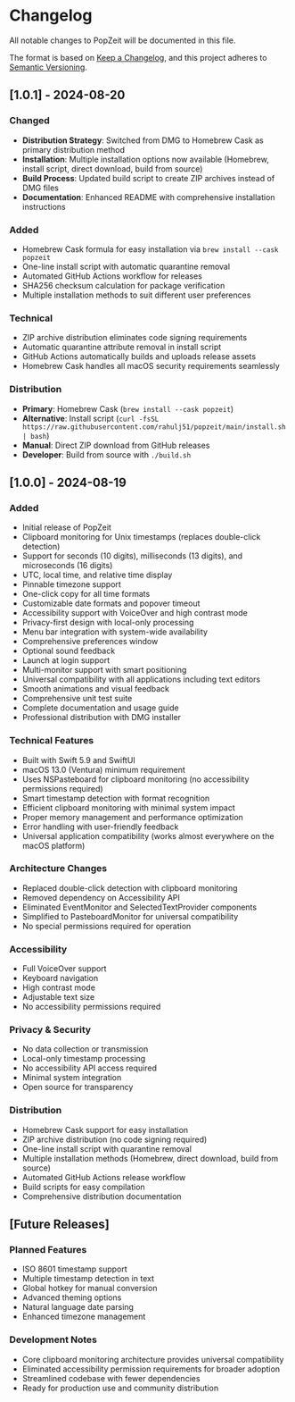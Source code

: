 # Changelog

All notable changes to PopZeit will be documented in this file.

The format is based on [Keep a Changelog](https://keepachangelog.com/en/1.0.0/),
and this project adheres to [Semantic Versioning](https://semver.org/spec/v2.0.0.html).

## [1.0.1] - 2024-08-20

### Changed
- **Distribution Strategy**: Switched from DMG to Homebrew Cask as primary distribution method
- **Installation**: Multiple installation options now available (Homebrew, install script, direct download, build from source)
- **Build Process**: Updated build script to create ZIP archives instead of DMG files
- **Documentation**: Enhanced README with comprehensive installation instructions

### Added
- Homebrew Cask formula for easy installation via `brew install --cask popzeit`
- One-line install script with automatic quarantine removal
- Automated GitHub Actions workflow for releases
- SHA256 checksum calculation for package verification
- Multiple installation methods to suit different user preferences

### Technical
- ZIP archive distribution eliminates code signing requirements
- Automatic quarantine attribute removal in install script
- GitHub Actions automatically builds and uploads release assets
- Homebrew Cask handles all macOS security requirements seamlessly

### Distribution
- **Primary**: Homebrew Cask (`brew install --cask popzeit`)
- **Alternative**: Install script (`curl -fsSL https://raw.githubusercontent.com/rahulj51/popzeit/main/install.sh | bash`)
- **Manual**: Direct ZIP download from GitHub releases
- **Developer**: Build from source with `./build.sh`

## [1.0.0] - 2024-08-19

### Added
- Initial release of PopZeit
- Clipboard monitoring for Unix timestamps (replaces double-click detection)
- Support for seconds (10 digits), milliseconds (13 digits), and microseconds (16 digits)
- UTC, local time, and relative time display
- Pinnable timezone support
- One-click copy for all time formats
- Customizable date formats and popover timeout
- Accessibility support with VoiceOver and high contrast mode
- Privacy-first design with local-only processing
- Menu bar integration with system-wide availability
- Comprehensive preferences window
- Optional sound feedback
- Launch at login support
- Multi-monitor support with smart positioning
- Universal compatibility with all applications including text editors
- Smooth animations and visual feedback
- Comprehensive unit test suite
- Complete documentation and usage guide
- Professional distribution with DMG installer

### Technical Features
- Built with Swift 5.9 and SwiftUI
- macOS 13.0 (Ventura) minimum requirement
- Uses NSPasteboard for clipboard monitoring (no accessibility permissions required)
- Smart timestamp detection with format recognition
- Efficient clipboard monitoring with minimal system impact
- Proper memory management and performance optimization
- Error handling with user-friendly feedback
- Universal application compatibility (works almost everywhere on the macOS platform)

### Architecture Changes
- Replaced double-click detection with clipboard monitoring
- Removed dependency on Accessibility API
- Eliminated EventMonitor and SelectedTextProvider components
- Simplified to PasteboardMonitor for universal compatibility
- No special permissions required for operation

### Accessibility
- Full VoiceOver support
- Keyboard navigation
- High contrast mode
- Adjustable text size
- No accessibility permissions required

### Privacy & Security
- No data collection or transmission
- Local-only timestamp processing
- No accessibility API access required
- Minimal system integration
- Open source for transparency

### Distribution
- Homebrew Cask support for easy installation
- ZIP archive distribution (no code signing required)
- One-line install script with quarantine removal
- Multiple installation methods (Homebrew, direct download, build from source)
- Automated GitHub Actions release workflow
- Build scripts for easy compilation
- Comprehensive distribution documentation

## [Future Releases]

### Planned Features
- ISO 8601 timestamp support
- Multiple timestamp detection in text
- Global hotkey for manual conversion
- Advanced theming options
- Natural language date parsing
- Enhanced timezone management

### Development Notes
- Core clipboard monitoring architecture provides universal compatibility
- Eliminated accessibility permission requirements for broader adoption
- Streamlined codebase with fewer dependencies
- Ready for production use and community distribution
